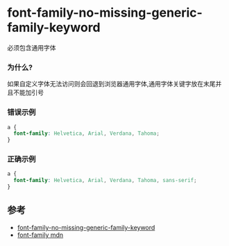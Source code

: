 # font-family-no-missing-generic-family-keyword

必须包含通用字体

### 为什么?

如果自定义字体无法访问则会回退到浏览器通用字体,通用字体关键字放在末尾并且不能加引号

### 错误示例

```css
a {
  font-family: Helvetica, Arial, Verdana, Tahoma;
}
```

### 正确示例

```css
a {
  font-family: Helvetica, Arial, Verdana, Tahoma, sans-serif;
}
```

## 参考

- [font-family-no-missing-generic-family-keyword](https://stylelint.io/user-guide/rules/list/font-family-no-missing-generic-family-keyword)
- [font-family mdn](https://developer.mozilla.org/en-US/docs/Web/CSS/font-family)
